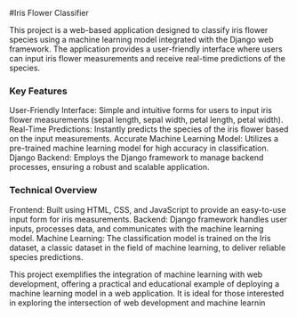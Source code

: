 #Iris Flower Classifier

This project is a web-based application designed to classify iris flower species using a machine learning model integrated with the Django web framework. The application provides a user-friendly interface where users can input iris flower measurements and receive real-time predictions of the species.

### Key Features

User-Friendly Interface: Simple and intuitive forms for users to input iris flower measurements (sepal length, sepal width, petal length, petal width).
Real-Time Predictions: Instantly predicts the species of the iris flower based on the input measurements.
Accurate Machine Learning Model: Utilizes a pre-trained machine learning model for high accuracy in classification.
Django Backend: Employs the Django framework to manage backend processes, ensuring a robust and scalable application.

### Technical Overview

Frontend: Built using HTML, CSS, and JavaScript to provide an easy-to-use input form for iris measurements.
Backend: Django framework handles user inputs, processes data, and communicates with the machine learning model.
Machine Learning: The classification model is trained on the Iris dataset, a classic dataset in the field of machine learning, to deliver reliable species predictions.

This project exemplifies the integration of machine learning with web development, offering a practical and educational example of deploying a machine learning model in a web application. It is ideal for those interested in exploring the intersection of web development and machine learnin

